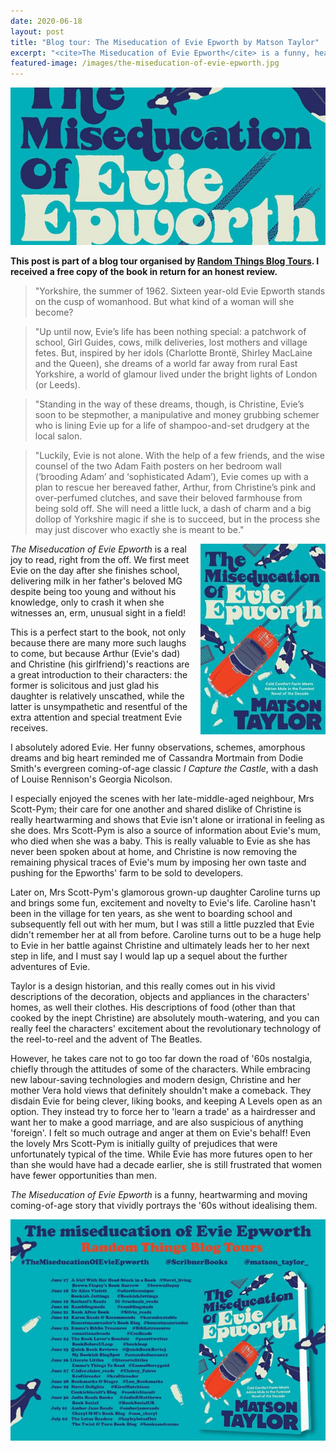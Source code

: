 ```yaml
---
date: 2020-06-18
layout: post
title: "Blog tour: The Miseducation of Evie Epworth by Matson Taylor"
excerpt: "<cite>The Miseducation of Evie Epworth</cite> is a funny, heartwarming and moving coming-of-age story that vividly portrays the '60s without idealising them."
featured-image: /images/the-miseducation-of-evie-epworth.jpg
---
```


![The Miseducation of Evie Epworth](/images/the-miseducation-of-evie-epworth.jpg)

**This post is part of a blog tour organised by [Random Things Blog Tours](http://randomthingsthroughmyletterbox.blogspot.com/p/services-to-publishers-authors-blog.html). I received a free copy of the book in return for an honest review.**

> "Yorkshire, the summer of 1962. Sixteen year-old Evie Epworth stands on the cusp of womanhood. But what kind of a woman will she become?

> "Up until now, Evie’s life has been nothing special: a patchwork of school, Girl Guides, cows, milk deliveries, lost mothers and village fetes. But, inspired by her idols (Charlotte Brontë, Shirley MacLaine and the Queen), she dreams of a world far away from rural East Yorkshire, a world of glamour lived under the bright lights of London (or Leeds).

> "Standing in the way of these dreams, though, is Christine, Evie’s soon to be stepmother, a manipulative and money grubbing schemer who is lining Evie up for a life of shampoo-and-set drudgery at the local salon.

> "Luckily, Evie is not alone. With the help of a few friends, and the wise counsel of the two Adam Faith posters on her bedroom wall (‘brooding Adam’ and ‘sophisticated Adam’), Evie comes up with a plan to rescue her bereaved father, Arthur, from Christine’s pink and over-perfumed clutches, and save their beloved farmhouse from being sold off. She will need a little luck, a dash of charm and a big dollop of Yorkshire magic if she is to succeed, but in the process she may just discover who exactly she is meant to be."

<img src="/images/the-miseducation-of-evie-epworth-200.jpg" alt="The Miseducation of Evie Epworth" style="float: right; margin-bottom: 10px; margin-left: 10px;">

<cite>The Miseducation of Evie Epworth</cite> is a real joy to read, right from the off. We first meet Evie on the day after she finishes school, delivering milk in her father's beloved MG despite being too young and without his knowledge, only to crash it when she witnesses an, erm, unusual sight in a field!

This is a perfect start to the book, not only because there are many more such laughs to come, but because Arthur (Evie's dad) and Christine (his girlfriend)'s reactions are a great introduction to their characters: the former is solicitous and just glad his daughter is relatively unscathed, while the latter is unsympathetic and resentful of the extra attention and special treatment Evie receives.

I absolutely adored Evie. Her funny observations, schemes, amorphous dreams and big heart reminded me of Cassandra Mortmain from Dodie Smith's evergreen coming-of-age classic <cite>I Capture the Castle</cite>, with a dash of Louise Rennison's Georgia Nicolson.

I especially enjoyed the scenes with her late-middle-aged neighbour, Mrs Scott-Pym; their care for one another and shared dislike of Christine is really heartwarming and shows that Evie isn't alone or irrational in feeling as she does. Mrs Scott-Pym is also a source of information about Evie's mum, who died when she was a baby. This is really valuable to Evie as she has never been spoken about at home, and Christine is now removing the remaining physical traces of Evie's mum by imposing her own taste and pushing for the Epworths' farm to be sold to developers.

Later on, Mrs Scott-Pym's glamorous grown-up daughter Caroline turns up and brings some fun, excitement and novelty to Evie's life. Caroline hasn't been in the village for ten years, as she went to boarding school and subsequently fell out with her mum, but I was still a little puzzled that Evie didn't remember her at all from before. Caroline turns out to be a huge help to Evie in her battle against Christine and ultimately leads her to her next step in life, and I must say I would lap up a sequel about the further adventures of Evie.

Taylor is a design historian, and this really comes out in his vivid descriptions of the decoration, objects and appliances in the characters' homes, as well their clothes. His descriptions of food (other than that cooked by the inept Christine) are absolutely mouth-watering, and you can really feel the characters' excitement about the revolutionary technology of the reel-to-reel and the advent of The Beatles.

However, he takes care not to go too far down the road of '60s nostalgia, chiefly through the attitudes of some of the characters. While embracing new labour-saving technologies and modern design, Christine and her mother Vera hold views that definitely shouldn't make a comeback. They disdain Evie for being clever, liking books, and keeping A Levels open as an option. They instead try to force her to 'learn a trade' as a hairdresser and want her to make a good marriage, and are also suspicious of anything 'foreign'. I felt so much outrage and anger at them on Evie's behalf! Even the lovely Mrs Scott-Pym is initially guilty of prejudices that were unfortunately typical of the time. While Evie has more futures open to her than she would have had a decade earlier, she is still frustrated that women have fewer opportunities than men.

<cite>The Miseducation of Evie Epworth</cite> is a funny, heartwarming and moving coming-of-age story that vividly portrays the '60s without idealising them.

![The Miseducation of Evie Epworth blog tour banner](/images/the-miseducation-of-evie-epworth-banner.jpg)

